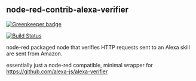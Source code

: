 ## node-red-contrib-alexa-verifier

[![Greenkeeper badge](https://badges.greenkeeper.io/mreinstein/node-red-contrib-alexa-verifier.svg)](https://greenkeeper.io/)

[![Build Status](https://travis-ci.org/mreinstein/node-red-contrib-alexa-verifier.svg?branch=master)](https://travis-ci.org/mreinstein/node-red-contrib-alexa-verifier)

node-red packaged node that verifies HTTP requests sent to an Alexa skill are sent from Amazon.

essentially just a node-red compatible, minimal wrapper for https://github.com/alexa-js/alexa-verifier
